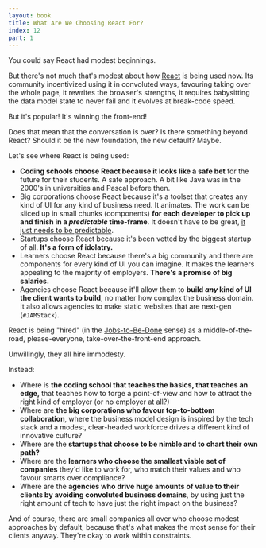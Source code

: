 ```yaml
---
layout: book
title: What Are We Choosing React For?
index: 12
part: 1
---
```


You could say React had modest beginnings.

But there's not much that's modest about how [React][react] is being used now. Its community incentivized using it in convoluted ways, favouring taking over the whole page, it rewrites the browser's strengths, it requires babysitting the data model state to never fail and it evolves at break-code speed.

[react]: https://reactjs.org

But it's popular! It's winning the front-end!

Does that mean that the conversation is over? Is there something beyond React? Should it be the new foundation, the new default? Maybe.

Let's see where React is being used:

* **Coding schools choose React because it looks like a safe bet** for the future for their students. A safe approach. A bit like Java was in the 2000's in universities and Pascal before then.
* Big corporations choose React because it's a toolset that creates any kind of UI for any kind of business need. It animates. The work can be sliced up in small chunks (components) **for each developer to pick up and finish in a _predictable_ time-frame**. It doesn't have to be great, [it just needs to be predictable][brad-frost-components].
* Startups choose React because it's been vetted by the biggest startup of all. **It's a form of idolatry.**
* Learners choose React because there's a big community and there are components for every kind of UI you can imagine. It makes the learners appealing to the majority of employers. **There's a promise of big salaries.**
* Agencies choose React because it'll allow them to **build _any_ kind of UI the client wants to build**, no matter how complex the business domain. It also allows agencies to make static websites that are next-gen (`#JAMStack`).

[brad-frost-components]: http://bradfrost.com/blog/post/frontend-design-react-and-a-bridge-over-the-great-divide/

React is being "hired" (in the [Jobs-to-Be-Done][jtbd-intro] sense) as a middle-of-the-road, please-everyone, take-over-the-front-end approach.

[jtbd-intro]: https://sharpen.page/jtbd/intro-to-jobs-to-be-done-through-examples/

Unwillingly, they all hire immodesty.

Instead:

* Where is **the coding school that teaches the basics, that teaches an edge,** that teaches how to forge a point-of-view and how to attract the right kind of employer (or no employer at all?)
* Where are **the big corporations who favour top-to-bottom collaboration**, where the business model design is inspired by the tech stack and a modest, clear-headed workforce drives a different kind of innovative culture?
* Where are the **startups that choose to be nimble and to chart their own path?**
* Where are the **learners who choose the smallest viable set of companies** they'd like to work for, who match their values and who favour smarts over compliance?
* Where are the **agencies who drive huge amounts of value to their clients by avoiding convoluted business domains**, by using just the right amount of tech to have just the right impact on the business?

And of course, there are small companies all over who choose modest approaches by default, because that's what makes the most sense for their clients anyway. They're okay to work within constraints.
